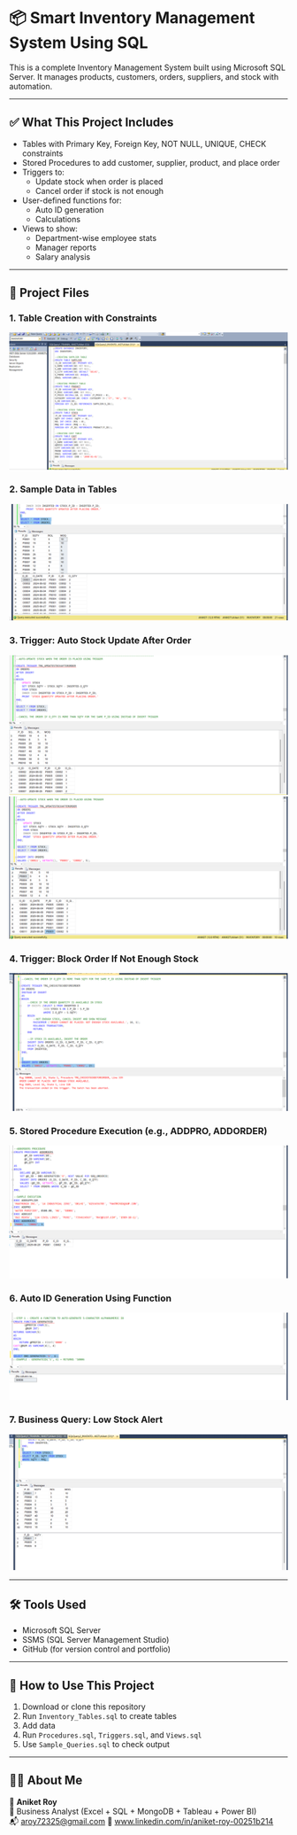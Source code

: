 # 📦 Smart Inventory Management System Using SQL

This is a complete Inventory Management System built using Microsoft SQL Server. It manages products, customers, orders, suppliers, and stock with automation.

---

## ✅ What This Project Includes

- Tables with Primary Key, Foreign Key, NOT NULL, UNIQUE, CHECK constraints
- Stored Procedures to add customer, supplier, product, and place order
- Triggers to:
  - Update stock when order is placed
  - Cancel order if stock is not enough
- User-defined functions for:
  - Auto ID generation
  - Calculations
- Views to show:
  - Department-wise employee stats
  - Manager reports
  - Salary analysis

---

## 📂 Project Files 

### 1. Table Creation with Constraints
![Table Creation](./Table_Creation.png)

### 2. Sample Data in Tables
![Table Data](./Table_Data.png)

### 3. Trigger: Auto Stock Update After Order
![Stock Update Trigger](./Trigger_Output_Before.png)
![Stock Update Trigger](./Trigger_Output_After.png)

### 4. Trigger: Block Order If Not Enough Stock
![Trigger Block](./Trigger_Block_Order.png)

### 5. Stored Procedure Execution (e.g., ADDPRO, ADDORDER)
![Procedure Execution](./Procedure_Execution.png)

### 6. Auto ID Generation Using Function
![ID Function](./Auto_id_Function.png)

### 7. Business Query: Low Stock Alert
![Low Stock Alert](./Low_Stock_Alert.png)

---

## 🛠 Tools Used

- Microsoft SQL Server
- SSMS (SQL Server Management Studio)
- GitHub (for version control and portfolio)

---

## 🔗 How to Use This Project

1. Download or clone this repository
2. Run `Inventory_Tables.sql` to create tables
3. Add data
4. Run `Procedures.sql`, `Triggers.sql`, and `Views.sql`
5. Use `Sample_Queries.sql` to check output

---

## 🙋‍♂️ About Me

👤 **Aniket Roy**  
🎯 Business Analyst (Excel + SQL + MongoDB + Tableau + Power BI)  
📬 aroy72325@gmail.com
🔗 www.linkedin.com/in/aniket-roy-00251b214
